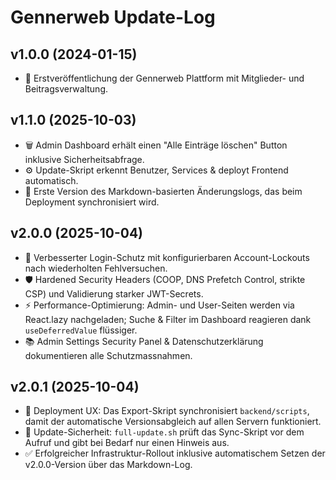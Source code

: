 # Gennerweb Update-Log

## v1.0.0 (2024-01-15)
- 🎉 Erstveröffentlichung der Gennerweb Plattform mit Mitglieder- und Beitragsverwaltung.

## v1.1.0 (2025-10-03)
- 🗑️ Admin Dashboard erhält einen "Alle Einträge löschen" Button inklusive Sicherheitsabfrage.
- ⚙️ Update-Skript erkennt Benutzer, Services & deployt Frontend automatisch.
- 🔄 Erste Version des Markdown-basierten Änderungslogs, das beim Deployment synchronisiert wird.

## v2.0.0 (2025-10-04)
- 🔐 Verbesserter Login-Schutz mit konfigurierbaren Account-Lockouts nach wiederholten Fehlversuchen.
- 🛡️ Hardened Security Headers (COOP, DNS Prefetch Control, strikte CSP) und Validierung starker JWT-Secrets.
- ⚡ Performance-Optimierung: Admin- und User-Seiten werden via React.lazy nachgeladen; Suche & Filter im Dashboard reagieren dank `useDeferredValue` flüssiger.
- 📚 Admin Settings Security Panel & Datenschutzerklärung dokumentieren alle Schutzmassnahmen.

## v2.0.1 (2025-10-04)
- 🚀 Deployment UX: Das Export-Skript synchronisiert `backend/scripts`, damit der automatische Versionsabgleich auf allen Servern funktioniert.
- 🧭 Update-Sicherheit: `full-update.sh` prüft das Sync-Skript vor dem Aufruf und gibt bei Bedarf nur einen Hinweis aus.
- ✅ Erfolgreicher Infrastruktur-Rollout inklusive automatischem Setzen der v2.0.0-Version über das Markdown-Log.
